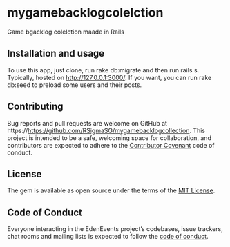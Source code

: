 # mygamebacklogcolelction
Game bgacklog colelction maade in Rails

## Installation and usage

To use this app, just clone, run rake db:migrate and then run rails s. Typically, hosted on  http://127.0.0.1:3000/. If you want, you can run rake db:seed to preload some users and their posts. 

## Contributing

Bug reports and pull requests are welcome on GitHub at https://https://github.com/RSigmaSG/mygamebacklogcollection. This project is intended to be a safe, welcoming space for collaboration, and contributors are expected to adhere to the [Contributor Covenant](http://contributor-covenant.org) code of conduct.

## License

The gem is available as open source under the terms of the [MIT License](https://opensource.org/licenses/MIT).

## Code of Conduct

Everyone interacting in the EdenEvents project’s codebases, issue trackers, chat rooms and mailing lists is expected to follow the [code of conduct](https://github.com/RSigmaSG/portfolio_maker/blob/main/CODE_OF_CONDUCT.md).